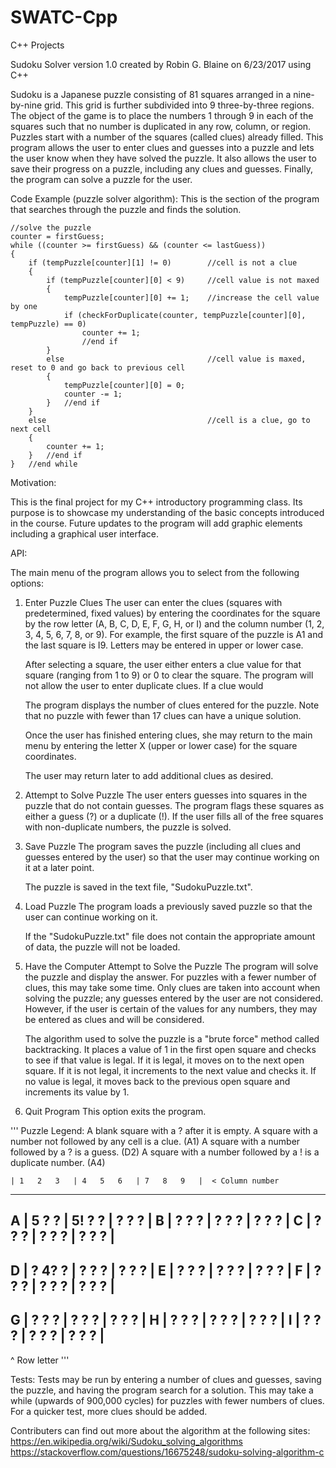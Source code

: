 # SWATC-Cpp
C++ Projects

Sudoku Solver version 1.0
created by Robin G. Blaine on 6/23/2017 using C++


Sudoku is a Japanese puzzle consisting of 81 squares arranged in a nine-by-nine grid.  This grid is further subdivided into 9 three-by-three regions.  The object of the game is to place the numbers 1 through 9 in each of the squares such that no number is duplicated in any row, column, or region.  Puzzles start with a number of the squares (called clues) already filled. This program allows the user to enter clues and guesses into a puzzle and lets the user know when they have solved the puzzle.  It also allows the user to save their progress on a puzzle, including any clues and guesses.  Finally, the program can solve a puzzle for the user.


Code Example (puzzle solver algorithm):  This is the section of the program that searches through the puzzle and finds the solution.

	//solve the puzzle
	counter = firstGuess;
	while ((counter >= firstGuess) && (counter <= lastGuess))
	{
		if (tempPuzzle[counter][1] != 0)		//cell is not a clue
		{
			if (tempPuzzle[counter][0] < 9)		//cell value is not maxed
			{
				tempPuzzle[counter][0] += 1;	//increase the cell value by one
				if (checkForDuplicate(counter, tempPuzzle[counter][0], tempPuzzle) == 0)
					counter += 1;
					//end if
			}
			else								//cell value is maxed, reset to 0 and go back to previous cell
			{
				tempPuzzle[counter][0] = 0;
				counter -= 1;
			}	//end if
		}
		else									//cell is a clue, go to next cell
		{
			counter += 1;
		}	//end if
	}	//end while


Motivation:

This is the final project for my C++ introductory programming class.  Its purpose is to showcase my understanding of the basic concepts introduced in the course.  Future updates to the program will add graphic elements including a graphical user interface.


API:

The main menu of the program allows you to select from the following options:

1) Enter Puzzle Clues
	The user can enter the clues (squares with predetermined, fixed values) by entering the coordinates for the square by the row letter (A, B, C, D, E, F, G, H, or I) and the column number (1, 2, 3, 4, 5, 6, 7, 8, or 9).  For example, the first square of the puzzle is A1 and the last square is I9.  Letters may be entered in upper or lower case.

	After selecting a square, the user either enters a clue value for that square (ranging from 1 to 9) or 0 to clear the square.  The program will not allow the user to enter duplicate clues.  If a clue would 

	The program displays the number of clues entered for the puzzle.  Note that no puzzle with fewer than 17 clues can have a unique solution.

	Once the user has finished entering clues, she may return to the main menu by entering the letter X (upper or lower case) for the square coordinates.

	The user may return later to add additional clues as desired.

2) Attempt to Solve Puzzle
	The user enters guesses into squares in the puzzle that do not contain guesses.  The program flags these squares as either a guess (?) or a duplicate (!).  If the user fills all of the free squares with non-duplicate numbers, the puzzle is solved.

3) Save Puzzle
	The program saves the puzzle (including all clues and guesses entered by the user) so that the user may continue working on it at a later point.

	The puzzle is saved in the text file, "SudokuPuzzle.txt".

4) Load Puzzle
	The program loads a previously saved puzzle so that the user can continue working on it.

	If the "SudokuPuzzle.txt" file does not contain the appropriate amount of data, the puzzle will not be loaded.

5) Have the Computer Attempt to Solve the Puzzle
	The program will solve the puzzle and display the answer.  For puzzles with a fewer number of clues, this may take some time. Only clues are taken into account when solving the puzzle; any guesses entered by the user are not considered. However, if the user is certain of the values for any numbers, they may be entered as clues and will be considered.

	The algorithm used to solve the puzzle is a "brute force" method called backtracking. It places a value of 1 in the first open square and checks to see if that value is legal.  If it is legal, it moves on to the next open square.  If it is not legal, it increments to the next value and checks it. If no value is legal, it moves back to the previous open square and increments its value by 1.

0) Quit Program
	This option exits the program.

'''
Puzzle Legend:
	A blank square with a ? after it is empty.
	A square with a number not followed by any cell is a clue. (A1)
	A square with a number followed by a ? is a guess. (D2)
	A square with a number followed by a ! is a duplicate number. (A4)

	| 1   2   3   | 4   5   6   | 7   8   9   |  < Column number
----------------------------------------------
 A | 5    ?   ?  | 5!   ?   ?  |  ?   ?   ?  |
 B |  ?   ?   ?  |  ?   ?   ?  |  ?   ?   ?  |
 C |  ?   ?   ?  |  ?   ?   ?  |  ?   ?   ?  |
----------------------------------------------
 D |  ?  4?   ?  |  ?   ?   ?  |  ?   ?   ?  |
 E |  ?   ?   ?  |  ?   ?   ?  |  ?   ?   ?  |
 F |  ?   ?   ?  |  ?   ?   ?  |  ?   ?   ?  |
----------------------------------------------
 G |  ?   ?   ?  |  ?   ?   ?  |  ?   ?   ?  |
 H |  ?   ?   ?  |  ?   ?   ?  |  ?   ?   ?  |
 I |  ?   ?   ?  |  ?   ?   ?  |  ?   ?   ?  |
----------------------------------------------

 ^
 Row letter
 '''

Tests:  Tests may be run by entering a number of clues and guesses, saving the puzzle, and having the program search for a solution.  This may take a while (upwards of 900,000 cycles) for puzzles with fewer numbers of clues.  For a quicker test, more clues should be added.


Contributers can find out more about the algorithm at the following sites:
	https://en.wikipedia.org/wiki/Sudoku_solving_algorithms
	https://stackoverflow.com/questions/16675248/sudoku-solving-algorithm-c
